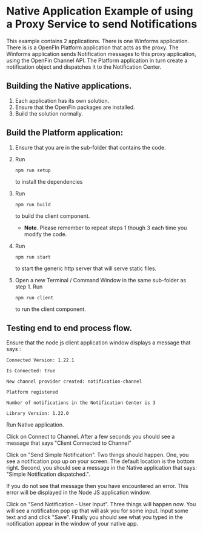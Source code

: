 # Native Application Example of using a Proxy Service to send Notifications

This example contains 2 applications. There is one  Winforms application. There is is a OpenFIn Platform application that acts as the proxy. The Winforms application sends Notification messages to this proxy application, using the OpenFin Channel API. The Platform application in turn create a notification object and dispatches it to the Notification Center.



## Building the Native applications.

1. Each application has its own solution. 
2. Ensure that the OpenFin packages are installed.
3. Build the solution normally.



## Build the Platform application:

1. Ensure that you are in the sub-folder that contains the code.

2. Run 

   ```
   npm run setup
   ```

    to install the dependencies

3. Run 

   ```
   npm run build
   ```

    to build the client component.

   * **Note**. Please remember to repeat steps 1 though 3 each time you modify the code. 

4. Run 

   ```
   npm run start 
   ```

   to start the generic http server that will serve static files.

5. Open a new Terminal / Command Window in the same sub-folder as step 1. Run 

   ```
   npm run client
   ```

    to run the client component.



## Testing end to end process flow.

Ensure that the node js client application window displays a message that says : 

```
Connected Version: 1.22.1

Is Connected: true

New channel provider created: notification-channel

Platform registered

Number of notifications in the Notification Center is 3

Library Version: 1.22.0
```



Run Native application.

Click on Connect to Channel. After a few seconds you should see a message that says "Client Connected to Channel"

Click on "Send Simple Notification". Two things should happen. One, you see a notification pop up on your screen. The default location is the bottom right. Second, you should see a message in the Native application that says: "Simple Notification dispatched.". 

If you do not see that message then you have encountered an error. This error will be displayed in the Node JS application window.

Click on "Send Notification - User Input". Three things will happen now. You will see a notification pop up that will ask you for some input. Input some text and and click "Save". Finally you should see what you typed in the notification appear in the window of your native app.